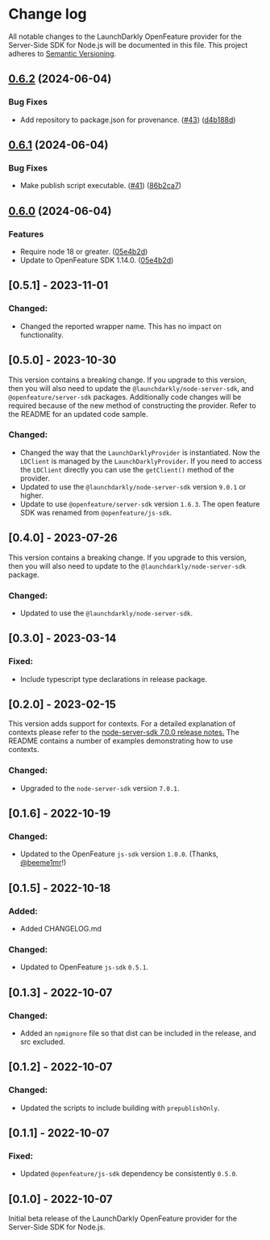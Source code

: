 # Change log

All notable changes to the LaunchDarkly OpenFeature provider for the Server-Side SDK for Node.js will be documented in this file. This project adheres to [Semantic Versioning](http://semver.org).

## [0.6.2](https://github.com/launchdarkly/openfeature-node-server/compare/openfeature-node-server-v0.6.1...openfeature-node-server-v0.6.2) (2024-06-04)


### Bug Fixes

* Add repository to package.json for provenance. ([#43](https://github.com/launchdarkly/openfeature-node-server/issues/43)) ([d4b188d](https://github.com/launchdarkly/openfeature-node-server/commit/d4b188d55ed2a478d0549c999c16a892093c1b3d))

## [0.6.1](https://github.com/launchdarkly/openfeature-node-server/compare/openfeature-node-server-v0.6.0...openfeature-node-server-v0.6.1) (2024-06-04)


### Bug Fixes

* Make publish script executable. ([#41](https://github.com/launchdarkly/openfeature-node-server/issues/41)) ([86b2ca7](https://github.com/launchdarkly/openfeature-node-server/commit/86b2ca7cc5e3d83e15b558653df3fe896084c1e0))

## [0.6.0](https://github.com/launchdarkly/openfeature-node-server/compare/openfeature-node-server-v0.5.1...openfeature-node-server-v0.6.0) (2024-06-04)


### Features

* Require node 18 or greater. ([05e4b2d](https://github.com/launchdarkly/openfeature-node-server/commit/05e4b2d74927ecfb3c7d8274bfd914bb6985cb92))
* Update to OpenFeature SDK 1.14.0. ([05e4b2d](https://github.com/launchdarkly/openfeature-node-server/commit/05e4b2d74927ecfb3c7d8274bfd914bb6985cb92))

## [0.5.1] - 2023-11-01
### Changed:
- Changed the reported wrapper name. This has no impact on functionality.

## [0.5.0] - 2023-10-30
This version contains a breaking change. If you upgrade to this version, then you will also need to update the `@launchdarkly/node-server-sdk`, and `@openfeature/server-sdk` packages. Additionally code changes will be required because of the new method of constructing the provider. Refer to the README for an updated code sample.

### Changed:
- Changed the way that the `LaunchDarklyProvider` is instantiated. Now the `LDClient` is managed by the `LaunchDarklyProvider`. If you need to access the `LDClient` directly you can use the `getClient()` method of the provider.
- Updated to use the `@launchdarkly/node-server-sdk` version `9.0.1` or higher.
- Update to use `@openfeature/server-sdk` version `1.6.3`. The open feature SDK was renamed from `@openfeature/js-sdk`.

## [0.4.0] - 2023-07-26
This version contains a breaking change. If you upgrade to this version, then you will also need to update to the `@launchdarkly/node-server-sdk` package.

### Changed:
- Updated to use the `@launchdarkly/node-server-sdk`.

## [0.3.0] - 2023-03-14
### Fixed:
- Include typescript type declarations in release package.

## [0.2.0] - 2023-02-15
This version adds support for contexts. For a detailed explanation of contexts please refer to the [node-server-sdk 7.0.0 release notes.](https://github.com/launchdarkly/node-server-sdk/releases/tag/7.0.0) The README contains a number of examples demonstrating how to use contexts.

### Changed:
- Upgraded to the `node-server-sdk` version `7.0.1`.

## [0.1.6] - 2022-10-19
### Changed:
- Updated to the OpenFeature `js-sdk` version `1.0.0`. (Thanks, [@beeme1mr](https://github.com/launchdarkly/openfeature-node-server/pull/14)!)

## [0.1.5] - 2022-10-18
### Added:
- Added CHANGELOG.md

### Changed:
- Updated to OpenFeature `js-sdk` `0.5.1`.

## [0.1.3] - 2022-10-07
### Changed:
- Added an `npmignore` file so that dist can be included in the release, and src excluded.

## [0.1.2] - 2022-10-07
### Changed:
- Updated the scripts to include building with `prepublishOnly`.

## [0.1.1] - 2022-10-07
### Fixed:
- Updated `@openfeature/js-sdk` dependency be consistently `0.5.0`.

## [0.1.0] - 2022-10-07
Initial beta release of the LaunchDarkly OpenFeature provider for the Server-Side SDK for Node.js.
